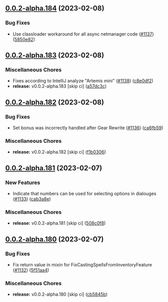 ## [0.0.2-alpha.184](https://github.com/Wynntils/Artemis/compare/v0.0.2-alpha.183...v0.0.2-alpha.184) (2023-02-08)


### Bug Fixes

* Use classloader workaround for all async netmanager code ([#1137](https://github.com/Wynntils/Artemis/issues/1137)) ([5850e82](https://github.com/Wynntils/Artemis/commit/5850e828a3f3a13677db6a0ab545df8880ff03b4))

## [0.0.2-alpha.183](https://github.com/Wynntils/Artemis/compare/v0.0.2-alpha.182...v0.0.2-alpha.183) (2023-02-08)


### Miscellaneous Chores

* Fixes according to IntelliJ analyze "Artemis mini" ([#1138](https://github.com/Wynntils/Artemis/issues/1138)) ([c8e0df2](https://github.com/Wynntils/Artemis/commit/c8e0df242ef975ab7053186ea21d14d3487b4281))
* **release:** v0.0.2-alpha.183 [skip ci] ([a57dc3c](https://github.com/Wynntils/Artemis/commit/a57dc3c80839130f6b10b38156ba3fe39b78dfa1))

## [0.0.2-alpha.182](https://github.com/Wynntils/Artemis/compare/v0.0.2-alpha.181...v0.0.2-alpha.182) (2023-02-08)


### Bug Fixes

* Set bonus was incorrectly handled after Gear Rewrite ([#1136](https://github.com/Wynntils/Artemis/issues/1136)) ([ca6fb59](https://github.com/Wynntils/Artemis/commit/ca6fb59039a81e0c5480dbca1fc575f2a9950519))


### Miscellaneous Chores

* **release:** v0.0.2-alpha.182 [skip ci] ([f1b0306](https://github.com/Wynntils/Artemis/commit/f1b03066a97ebec9b4ffe816f19624d7bdcbcfe1))

## [0.0.2-alpha.181](https://github.com/Wynntils/Artemis/compare/v0.0.2-alpha.180...v0.0.2-alpha.181) (2023-02-07)


### New Features

* Indicate that numbers can be used for selecting options in dialouges ([#1133](https://github.com/Wynntils/Artemis/issues/1133)) ([cab3a8e](https://github.com/Wynntils/Artemis/commit/cab3a8e5faefbb51030ccdae2595edafa46fb7e2))


### Miscellaneous Chores

* **release:** v0.0.2-alpha.181 [skip ci] ([508c0f8](https://github.com/Wynntils/Artemis/commit/508c0f8998ee051cc094d0144063473a3e90d291))

## [0.0.2-alpha.180](https://github.com/Wynntils/Artemis/compare/v0.0.2-alpha.179...v0.0.2-alpha.180) (2023-02-07)


### Bug Fixes

* Fix return value in mixin for FixCastingSpellsFromInventoryFeature ([#1132](https://github.com/Wynntils/Artemis/issues/1132)) ([5f51aa4](https://github.com/Wynntils/Artemis/commit/5f51aa4539760a72f8d3b0de276d83920daf5d5d))


### Miscellaneous Chores

* **release:** v0.0.2-alpha.180 [skip ci] ([cb5845b](https://github.com/Wynntils/Artemis/commit/cb5845b0905612e3d52c77cf4b900f7ee94049fd))


